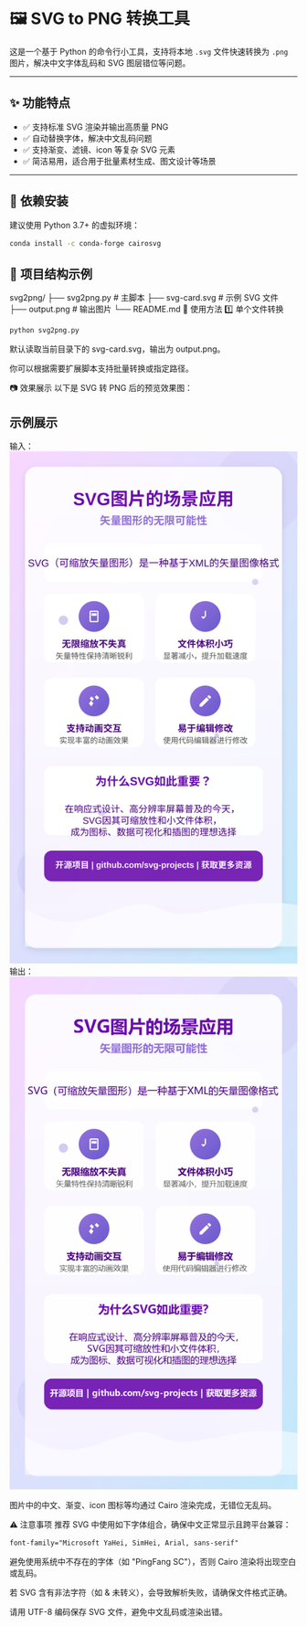 # 🖼️ SVG to PNG 转换工具

这是一个基于 Python 的命令行小工具，支持将本地 `.svg` 文件快速转换为 `.png` 图片，解决中文字体乱码和 SVG 图层错位等问题。

---

## ✨ 功能特点

- ✅ 支持标准 SVG 渲染并输出高质量 PNG
- ✅ 自动替换字体，解决中文乱码问题
- ✅ 支持渐变、滤镜、icon 等复杂 SVG 元素
- ✅ 简洁易用，适合用于批量素材生成、图文设计等场景

---

## 🧩 依赖安装

建议使用 Python 3.7+ 的虚拟环境：

```bash
conda install -c conda-forge cairosvg
```

## 📁 项目结构示例

svg2png/
├── svg2png.py            # 主脚本
├── svg-card.svg             # 示例 SVG 文件
├── output.png            # 输出图片
└── README.md
🚀 使用方法
1️⃣ 单个文件转换
```bash
python svg2png.py
```
默认读取当前目录下的 svg-card.svg，输出为 output.png。

你可以根据需要扩展脚本支持批量转换或指定路径。

📷 效果展示
以下是 SVG 转 PNG 后的预览效果图：

## 示例展示
输入：
![输入SVG图](svg-card.svg)
输出：
![输出PNG图](output.png)



图片中的中文、渐变、icon 图标等均通过 Cairo 渲染完成，无错位无乱码。

⚠️ 注意事项
推荐 SVG 中使用如下字体组合，确保中文正常显示且跨平台兼容：
```xml
font-family="Microsoft YaHei, SimHei, Arial, sans-serif"
```
避免使用系统中不存在的字体（如 "PingFang SC"），否则 Cairo 渲染将出现空白或乱码。

若 SVG 含有非法字符（如 & 未转义），会导致解析失败，请确保文件格式正确。

请用 UTF-8 编码保存 SVG 文件，避免中文乱码或渲染出错。
